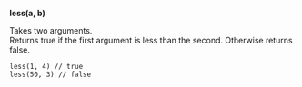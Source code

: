 **less(a, b)**

Takes two arguments.  
Returns true if the first argument is less than the second. Otherwise returns false.

    less(1, 4) // true
    less(50, 3) // false